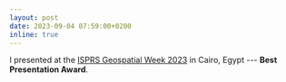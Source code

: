 ```yaml
---
layout: post
date: 2023-09-04 07:59:00+0200
inline: true
---
```


I presented at the [ISPRS Geospatial Week 2023](https://gsw2023.com/) in Cairo, Egypt --- **Best Presentation Award**.
